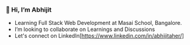 ### 👋 Hi, I’m Abhijit
- Learning Full Stack Web Development at Masai School, Bangalore. 
- I’m looking to collaborate on Learnings and Discussions
- Let's connect on LinkedIn[https://www.linkedin.com/in/abhijitaher/]

<!---
AbhijitAher/AbhijitAher is a ✨ special ✨ repository because its `README.md` (this file) appears on your GitHub profile.
You can click the Preview link to take a look at your changes.
--->
